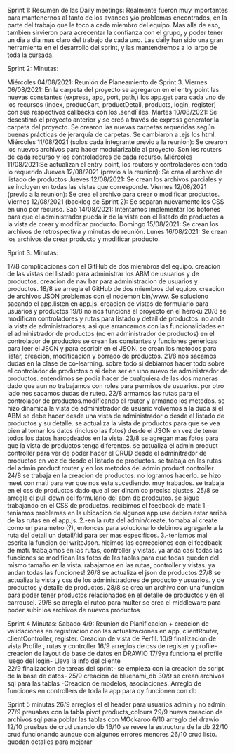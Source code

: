 Sprint 1:
Resumen de las Daily meetings:
Realmente fueron muy importantes para mantenernos al tanto de los avances y/o problemas encontrados, en la parte del trabajo que le toco a cada miembro del equipo. 
Mas alla de eso, tambien sirvieron para acrecentar la confianza con el grupo, y poder tener un dia a dia mas claro del trabajo de cada uno. 
Las daily han sido una gran herramienta en el desarrollo del sprint, y las mantendremos a lo largo de toda la cursada.



Sprint 2:
Minutas:

Miércoles 04/08/2021: Reunión de Planeamiento de Sprint 3.
Viernes 06/08/2021: En la carpeta del proyecto se agregaron en el entry point las nuevas constantes (express, app, port, path,) los app.get para cada uno de los recursos (index, producCart, productDetail, products, login, register) con sus respectivos callbacks con los .sendFiles. 
Martes 10/08/2021: Se desestimó el proyecto anterior y se creó a través de express generator la carpeta del proyecto. Se crearon las nuevas carpetas requeridas según buenas prácticas de jerarquía de carpetas. Se cambiaron a .ejs los html.
Miércoles 11/08/2021 (solos cada integrante previo a la reunion): Se crearon los nuevos archivos para hacer modularizable al proyecto. Son los routers de cada recurso y los controladores de cada recurso.
Miércoles 11/08/2021:Se actualizan el entry point, los routers y controladores con todo lo requerido
Jueves 12/08/2021 (previo a la reunion): Se crea el archivo de listado de productos
Jueves 12/08/2021: Se crean los archivos parciales y se incluyen en todas las vistas que corresponde.
Viernes 12/08/2021 (previo a la reunion): Se crea el archivo para crear o modificar productos.
Viernes 12/08/2021 (backlog de Sprint 2): Se separan nuevamente los CSS en uno por recurso.
Sab 14/08/2021: Intentamos implementar los botones para que el administrador pueda ir de la vista con el listado de productos a la vista de crear y modificar producto.
Domingo 15/08/2021: Se crean los archivos de retrospectiva y minutas de reunión.
Lunes 16/08/2021: Se crean los archivos de crear producto y modificar producto.



Sprint 3. Minutas:

17/8 
complicaciones con el GitHub de dos miembros del equipo.
creacion de las vistas del listado para administrar los ABM de usuarios y de productos.
creacion de nav bar para administracion de usuarios y productos.
18/8 
se arregla el GitHub de dos miembros del equipo.
creacion de archivos JSON
problemas con el nodemon bin/www. Se soluciono sacando el app.listen en app.js.
creacion de vistas de formulario para usuarios y productos
19/8 
no nos funciona el proyecto en el heroku
20/8
se modifican controladores y rutas para listado y detail de productos.
no anda la vista de administradores, asi que arrancamos con las funcionalidades en el administrador de productos (no en administrador de productos)
en el controlador de productos se crean las constantes y funciones genericas para leer el JSON y para escribir en el JSON.
se crean los metodos para listar, creacion, modificacion y borrado de productos.
21/8 
nos sacamos dudas en la clase de co-learning. sobre todo si debiamos hacer todo sobre el controlador de productos o si debe ser en uno nuevo de administrador de productos. entendimos se podia hacer de cualquiera de las dos maneras dado que aun no trabajamos con roles para permisos de usuarios. 
por otro lado nos sacamos dudas de ruteo.
22/8
armamos las rutas para el controlador de productos.modificando el router y armando los metodos. 
se hizo dinamica la vista de administrador de usuario 
volvemos a la duda si el ABM se debe hacer desde una vista de administrador o desde el listado de productos y su detalle.
se actualiza la vista de productos para que se vea bien al tomar los datos (incluso las fotos) desde el JSON en vez de tener todos los datos harcodeados en la vista.
23/8 
se agregan mas fotos para que la vista de productos tenga diferentes.
se actualiza el admin  product controller para ver de poder hacer el CRUD desde el adminitrador de productos en vez de desde el listado de productos.
se trabaja en las rutas del admin product router y en los metodos del admin product controller
24/8 
se trabaja en la creacion de productos. no logramos hacerlo. se hizo meet con mati para ver que nos esta sucediendo. muy trabados.
se trabaja en el css de productos dado que al ser dinamico precisa ajustes,
25/8
se arregla el pull down del formulario del abm de prodcutos.
se sigue trabajando en el CSS de productos.
recibimos el feedback de mati: 1.-teniamos problemas en la ubicacion de algunos app.use debian estar arriba de las rutas en el app.js. 2.-en la ruta del admin/create, tomaba al create como un parametro (?), entonces para solucionarlo debimos agregarle a la ruta del detail un detail/:id para ser mas especificos. 3.-teniamos mal escrita la funcion del writeJson.
hicimos las correcciones con el feedback de mati. trabajamos en las rutas, controller y vistas. ya anda casi todas las funciones
se modifican las fotos de las tablas para que todas queden del mismo tamaño en la vista.
rabajamos en las rutas, controller y vistas. ya andan todas las funciones!
26/8 
se actualiza el json de productos
27/8
se actualiza la vista y css de los administradores de producto y usuarios. y de productos y detalle de productos.
28/8 
se crea un archivo con una funcion para poder tener productos relacionados en el detalle de productos y en el carrousel.
29/8 
se arregla el ruteo para multer
se crea el middleware para poder subir los archivos de nuevos productos

Sprint 4 Minutas:
Sabado 4/9: Reunion de Planificacion + creacion de validaciones en registracion con las actualizaciones en app, clientRouter, clientController, register. Creacion de vista de Perfil.
10/9 finalizacion  de vista Profile , rutas y controller
16/9 arreglos de css de register y profile-  creacion de layout de base de datos en DRAWIO
17/9ya funciona el profile luego del login- Lleva la info del cliente  
22/9  finalizacion de tareas del sprint- se empieza con la creacion de script de la base de datos- 
25/9 creacion de bluenami_db
30/9 se crean archivos sql para las tablas -Creacion de modelos, asociaciones. Arreglo de funciones en controllers de toda la app para qy funcionen con db

Sprint 5 minutas
26/9 arreglos el el header para usuarios admin y no admin
27/9 preuabas con la tabla pivot products_colours
29/9 nueva creacion de archivos sql para poblar las tablas con MOckaroo
6/10 arreglo del drawio
12/10 pruebas de crud usando db
 16/10 se revee la estructura de la db
 22/10 crud funcionando aunque con algunos errores menores
 26/10 crud listo. quedan detalles para mejorar





